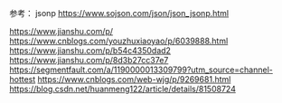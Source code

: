 参考：
jsonp
https://www.sojson.com/json/json_jsonp.html

https://www.jianshu.com/p/
https://www.cnblogs.com/youzhuxiaoyao/p/6039888.html
https://www.jianshu.com/p/b54c4350dad2
https://www.jianshu.com/p/8d3b27cc37e7
https://segmentfault.com/a/1190000013309799?utm_source=channel-hottest
https://www.cnblogs.com/web-wjg/p/9269681.html
https://blog.csdn.net/huanmeng122/article/details/81508724


